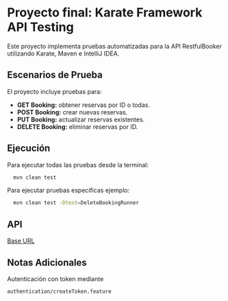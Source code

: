 
# Proyecto final: Karate Framework API Testing

Este proyecto implementa pruebas automatizadas para la API RestfulBooker utilizando  Karate, Maven e IntelliJ IDEA.



## Escenarios de Prueba

El proyecto incluye pruebas para:

- **GET Booking:** obtener reservas por ID o todas.
- **POST Booking:** crear nuevas reservas.
- **PUT Booking:** actualizar reservas existentes.
- **DELETE Booking:** eliminar reservas por ID.


## Ejecución

Para ejecutar todas las pruebas desde la terminal:

```bash
  mvn clean test
```
Para ejecutar pruebas específicas ejemplo:

```bash
  mvn clean test -Dtest=DeleteBookingRunner
```

## API

[Base URL](https://restful-booker.herokuapp.com/apidoc/index.html)

## Notas Adicionales 

Autenticación con token mediante

`authentication/createToken.feature`











